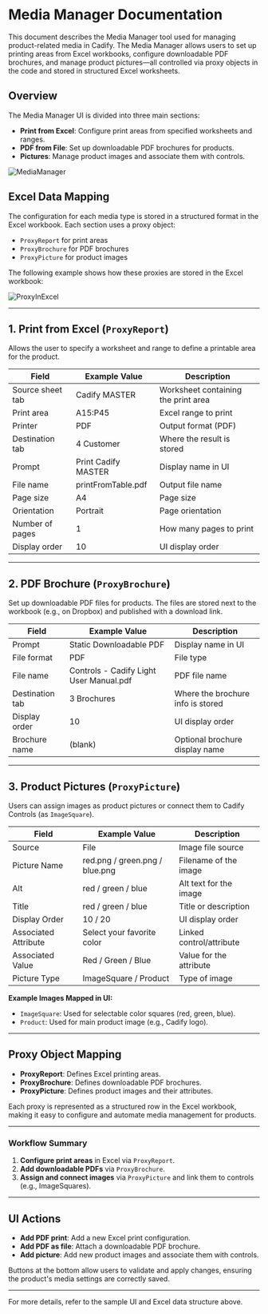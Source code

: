 # Media Manager Documentation

This document describes the Media Manager tool used for managing product-related media in Cadify. The Media Manager allows users to set up printing areas from Excel workbooks, configure downloadable PDF brochures, and manage product pictures—all controlled via proxy objects in the code and stored in structured Excel worksheets.

## Overview

The Media Manager UI is divided into three main sections:

- **Print from Excel**: Configure print areas from specified worksheets and ranges.
- **PDF from File**: Set up downloadable PDF brochures for products.
- **Pictures**: Manage product images and associate them with controls.

<img src="https://raw.githubusercontent.com/Cadify/Cadify-Light-User-Manual/main/docs/media manager/images/mediaManager.png" alt="MediaManager">

## Excel Data Mapping

The configuration for each media type is stored in a structured format in the Excel workbook. Each section uses a proxy object:
- `ProxyReport` for print areas
- `ProxyBrochure` for PDF brochures
- `ProxyPicture` for product images

The following example shows how these proxies are stored in the Excel workbook:

<img src="https://raw.githubusercontent.com/Cadify/Cadify-Light-User-Manual/main/docs/media manager/images/proxyInExcel.png" alt="ProxyInExcel">

---

## 1. Print from Excel (`ProxyReport`)

Allows the user to specify a worksheet and range to define a printable area for the product.

| Field                | Example Value      | Description                                  |
|----------------------|-------------------|----------------------------------------------|
| Source sheet tab     | Cadify MASTER     | Worksheet containing the print area          |
| Print area           | A15:P45           | Excel range to print                         |
| Printer              | PDF               | Output format (PDF)                          |
| Destination tab      | 4 Customer        | Where the result is stored                   |
| Prompt               | Print Cadify MASTER| Display name in UI                           |
| File name            | printFromTable.pdf| Output file name                             |
| Page size            | A4                | Page size                                    |
| Orientation          | Portrait          | Page orientation                             |
| Number of pages      | 1                 | How many pages to print                      |
| Display order        | 10                | UI display order                             |

---

## 2. PDF Brochure (`ProxyBrochure`)

Set up downloadable PDF files for products. The files are stored next to the workbook (e.g., on Dropbox) and published with a download link.

| Field             | Example Value                              | Description                                             |
|-------------------|--------------------------------------------|---------------------------------------------------------|
| Prompt            | Static Downloadable PDF                    | Display name in UI                                      |
| File format       | PDF                                        | File type                                               |
| File name         | Controls - Cadify Light User Manual.pdf    | PDF file name                                           |
| Destination tab   | 3 Brochures                                | Where the brochure info is stored                       |
| Display order     | 10                                         | UI display order                                        |
| Brochure name     | (blank)                                    | Optional brochure display name                          |

---

## 3. Product Pictures (`ProxyPicture`)

Users can assign images as product pictures or connect them to Cadify Controls (as `ImageSquare`).

| Field                  | Example Value                  | Description                                       |
|------------------------|-------------------------------|---------------------------------------------------|
| Source                 | File                          | Image file source                                 |
| Picture Name           | red.png / green.png / blue.png| Filename of the image                             |
| Alt                    | red / green / blue            | Alt text for the image                            |
| Title                  | red / green / blue            | Title or description                              |
| Display Order          | 10 / 20                       | UI display order                                  |
| Associated Attribute   | Select your favorite color    | Linked control/attribute                          |
| Associated Value       | Red / Green / Blue            | Value for the attribute                           |
| Picture Type           | ImageSquare / Product         | Type of image                                     |

**Example Images Mapped in UI:**
- `ImageSquare`: Used for selectable color squares (red, green, blue).
- `Product`: Used for main product image (e.g., Cadify logo).

---

## Proxy Object Mapping

- **ProxyReport**: Defines Excel printing areas.
- **ProxyBrochure**: Defines downloadable PDF brochures.
- **ProxyPicture**: Defines product images and their attributes.

Each proxy is represented as a structured row in the Excel workbook, making it easy to configure and automate media management for products.

---

### Workflow Summary

1. **Configure print areas** in Excel via `ProxyReport`.
2. **Add downloadable PDFs** via `ProxyBrochure`.
3. **Assign and connect images** via `ProxyPicture` and link them to controls (e.g., ImageSquares).

---

## UI Actions

- **Add PDF print**: Add a new Excel print configuration.
- **Add PDF as file**: Attach a downloadable PDF brochure.
- **Add picture**: Add new product images and associate them with controls.

Buttons at the bottom allow users to validate and apply changes, ensuring the product's media settings are correctly saved.

---

For more details, refer to the sample UI and Excel data structure above.
